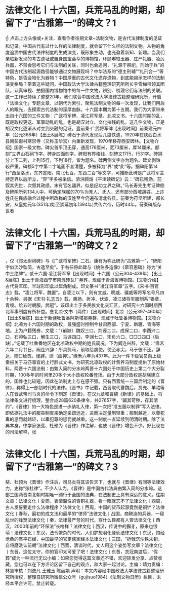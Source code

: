 # 法律文化丨十六国，兵荒马乱的时期，却留下了“古雅第一”的碑文？​1

☝ 点击上方头像或+关注，查看作者往期文章~法制文物，是古代法律制度的见证和记录。中国古代有过什么样的法律制度，就会留下什么样的法制文物。从物的角度追溯中国古代法律制度的生成演变，既形象生动，也充盈着新知、新趣。当我们亲临新发现的考古遗址或置身国宝荟萃的博物馆，环顾琳琅玉器、庄严礼器、凌厉兵器，不禁会思考它们与法制的关联，同时也会追问，“礼源于祭祀，刑始于兵”的中国古代法制起源路径能够通过文物展现吗？中华法系的“德主刑辅”“礼刑合一”等特色，是否会物化为器物？中国厚重的古代文化遗存遗物，到底能揭示怎样的法制演变格局？带着这些疑问，中国政法大学法律古籍整理研究所所长李雪梅带领其团队，认真审视、拍摄国内博物馆中的每一件文物，辨别、梳理它们与法制的关联。这一工作已持续了整整20年。我们联合中国政法大学法律古籍整理研究所，开启「法律文化」专题文章，以朝代为索引，聚焦法制文物的每一次发现，让我们用后人的眼光，去摸索古代法制的深厚血脉。十六国本期为第十五期。我们为大家带来出自十六国的三件文物：广武将军碑、凌江将军章、北凉文书。十六国时期的乱，既是政权更迭、军事动乱的乱，也是胡汉对立、文化摧残的乱。这几件文物，正是胡汉文化逐渐从对立到交融的见证。壹前秦·广武将军碑【出现时间】前秦建元四年（公元368年）【出土&展陈】碑石于清代发现后几度佚遗，1920年在陕西白水县南彭衙村寒崇寺（又称玉华宫）内重新发现，1970年移存西安碑林。【文物介绍】国家一级文物。碑尖首平顶无穿，通高176厘米，宽73厘米，厚14厘米。额刻“立界山石祠”5字。碑身四面刻字。碑阳有界格线，刻碑文17行，行31字。碑阴分上下二列，上列15行，下列18行，皆为题名。碑两侧文字亦为题名。碑文剥蚀较严重。碑额5字中第二字笔画不甚清楚，多被释为“界”或“此”等。据碑阳第14行“西至洛水，东齐定阳，南北七百，东西二百”等文字，可推断此碑是广武将军主持定界以后所立，“界”字多被采信。清洪颐煊《平津读碑记》云：“碑已残泐。前叙其先世，次叙其政绩，末有官名疆界，似是纪功立界之碑。”马长寿先生考证碑侧及碑阴所列134人中，可确定族属的70%为羌人、氐人，还有部分西域胡姓。上述姓氏在民族融合过程中所改称的汉姓至今仍遍布渭北各县。前秦为苻坚所建，都长安，从皇始元年(351年)始至崇延初年(394年)共传六帝，历时44年。苻秦碑版存世者

# 法律文化丨十六国，兵荒马乱的时期，却留下了“古雅第一”的碑文？​2

，仅《邓太尉祠碑》与《广武将军碑》二石。康有为称此碑为“古雅第一”，“碑阳字似流沙坠简，古逸至矣”。于右任将此碑与《姚伯多造像》《慕容恩碑》称为“关中三绝碑”。贰十六国·凌江将军章【出现时间】十六国（公元304-439年）【出土&展陈】出土于青海西宁市南滩砖瓦厂墓葬，现藏于青海省博物馆。【文物介绍】古代将军印。半球形印盒以犀角制成。印文篆书“凌江将军章”五字。《宋书·百官志》载，“凌江将军，魏置”。自凌江以下，则有宣威、明威、骧威等将军名号凡四十余种。另据《宋书·礼志五》载，鹰扬、折冲、伏波、凌江诸将军服制系“银章，青绶。给五时朝服，武冠”。该印出土于多民族文化交汇区，对研究十六国时期西北军事制度有所补益。叁北凉·文书（两件）【出现时间】北凉（公元397-460年）【出土&展陈】出土于新疆吐鲁番阿斯塔那墓群，现藏于吐鲁番博物馆。【文物介绍】北凉为十六国时期的政权，最强盛时控制今甘肃西部、宁夏、新疆、青海等地。上为户籍残券，文载：“（前缺）魏奴三口，荆诬二口，成保二口，李酉兴二口，石卯弘三口，解生三口，马诬四口，李渊七口，宋负六口，□□□四口（后缺）。”记载了吐鲁番地区在北凉政权中期的姓氏简况。下为阚连兴辞，文载：“缘禾六年二月廿日，阚连兴辞：所具赀马，前取给虏使。使至赤尖，马于彼不还。辞达，随□给贾。谨辞。谀（画押）。”缘禾六年为437年。此为一件下级官员向上级奏报关于马匹事宜的上行辞式文书，为研究北凉政权的计赀养马制度提供了原始材料。两晋十六国法制：由繁入简的分水岭两晋十六国处于中国历史上第二个大分裂时期，100多年的时间里20多个大小政权轮番登场。由于大部分政权是胡族建立的，国祚也比较短，因此在法制史上存在感不强。只有西晋统一三国后制定的《晋律》，称得上一部划时代的法律。《晋书》中记载，西晋取代曹魏后，贾充、羊祜等人在晋武帝司马炎的命令下制定《晋律》，在汉九章和曹魏《新律》的基础上，将法律条文进行梳理，整合成28篇620条律令，共27657字，“蠲其苛秽，存其清约”。《晋律》的一大特色是进一步纳礼入律，第一次把“准五服以制罪”写入法律。即依据礼法中的服丧制度来确定亲疏远近，进而决定量刑轻重；服制越近，以尊犯卑的惩罚就越轻，以卑犯尊的惩罚就越重。这一制度一直延续到明清时期。除了法典本身，律学家张斐、杜预为《晋律》作注解，也使《晋律》增色不少。好比现在的司法解释，张

# 法律文化丨十六国，兵荒马乱的时期，却留下了“古雅第一”的碑文？​3

斐、杜预为《晋律》作注后，司马炎将其诏告天下，也就与《晋律》有同等法律效力，史称“张杜律”。不少人认为，《晋律》是中国古代法典由繁入简的分水岭。这部三国两晋南北朝时期唯一颁行于全国的法典，在法制史上具有深远的意义。往期文章：法律文化丨夏商，表情魔性的青铜礼器，看一眼就忘不了法律文化丨西周，古人发誓要走什么法律程序？法律文化丨西周，中国的货币起源竟然是铜铲？法律文化丨春秋，最初的成文法和最早的“律师”法律文化丨战国，商鞅造的兵器，一窥乱世的烽燹法律文化丨秦，法律最严苛的时代，穿什么鞋都有人管法律文化丨西汉，2000年前的“环保法”长啥样？法律文化丨西汉，传说中的獬豸，原来也很萌！法律文化丨东汉，法令繁杂的时代，人们梦想羽化登仙法律文化丨东汉，饱经沧桑的熹平石经，中国最早的官定儒家经本法律文化丨三国，“折戟沉沙铁未销，自将磨洗认前朝”法律文化丨西晋，清谈时代，文人用这个姿势写文章？法律文化丨东晋，这位太守，你的官印太可爱了吧！法律文化丨东晋，衣冠南渡后，“假葬”成为一种流行无讼小编：如果您觉得这篇文章还不错，欢迎转发分享、点赞收藏，您也可以在下方评论区留下自己的观点，和大家一起讨论。主编：靖力责编：林慧审核：刘逸凡 王雅玉 陈丽娟 声明：本文内容经中国政法大学法律古籍整理研究所授权，整理自研究所微信公众号（gujisuo1984）《法制文物日历》栏目，未经本平台许可，禁止转载。

